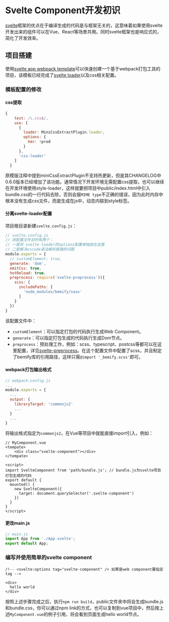 # Svelte Component开发初识

[svelte](<https://svelte.dev/>)框架的优点在于编译生成的代码是与框架无关的，这意味着如果使用svelte开发出来的组件可以在Vue、React等场景共用。同时svelte框架也是响应式的，简化了开发效率。

## 项目搭建

使用[svelte app webpack template](<https://github.com/sveltejs/template-webpack>)可以快速创建一个基于webpack打包工具的项目，该模板已经完成了[svelte loader](<https://github.com/sveltejs/svelte-loader>)以及css相关配置。

### 模板配置的修改

#### css提取

```js
{
    test: /\.css$/,
    use: [
      {
        loader: MiniCssExtractPlugin.loader,
        options: {
          hmr: !prod
        }
      },
      'css-loader'
    ]
  }
```

原模版注释中提到miniCssExtractPlugin不支持热更新，但是其CHANGELOG中0.6.0版本已经增加了该功能。通常情况下开发环境无需配置css提取，也可以继续在开发环境使用style-loader，这样就要把项目中public/index.html中引入bundle.css的一行代码去除，否则会报`MIME type`不正确的错误，因为此时内存中根本没有生成css文件，而是生成在js中，动态内联到style标签。

#### 分离svelte-loader配置

项目根目录新建`svelte.config.js`：

```js
// svelte.config.js
// 改配置文件目的有两个：
// 一是将 svelte-loader的options配置单独放在这里
// 二是解决vscode语法解析报错的问题
module.exports = {
  // customElement: true,
  generate: 'dom',
  emitCss: true,
  hotReload: true,
  preprocess: require('svelte-preprocess')({
    scss: {
      includePaths: [
        'node_modules/bemify/sass'
      ]
    }
  })
}
```

该配置文件中：

- `customElement`：可以指定打包的代码执行生成Web Component。
- `generate`：可以指定打包生成的代码执行生成Dom节点。
- `preprocess`：预处理工作，例如：scss、typescript、postcss等都可以在这里配置，详见[svelte-preprocess](<https://www.npmjs.com/package/svelte-preprocess>)。在这个配置文件中配置了scss，并且制定了bemify库的引用路径，这样只需`@import '_bemify.scss'`即可。

#### webpack打包输出格式

```js
// webpack.config.js
...
module.exports = {
  ...
  output: {
    libraryTarget: 'commonjs2'
    ...
  }
  ...
}
```

将输出格式指定为`commonjs2`，在Vue等项目中就能直接import引入，例如：

```vue
// MyComponent.vue
<tempate>
	<div class="svelte-component"></div>
</tempate>

<script>
import SvelteComponent from 'path/bundle.js'; // bundle.js为svelte项目打包生成的代码
export default {
  mounted() {
    new SvelteComponent({
      target: document.querySelector('.svelte-component')
    })
  }
}
</script>
```

#### 更改main.js

```js
// main.js
import App from './App.svelte';
export default App;
```

### 编写并使用简单的svelte component

```vue
/!-- <svelte:options tag="svelte-component" /> 如果是web component要指定tag -->

<div>
  hello world
</div>
```

按照上述步骤完成之后，执行`npm run build`，public文件夹中将会生成bundle.js和bundle.css，你可以通过npm link的方式，也可以复制到vue项目中，然后按上述`MyComponent.vue`的例子引用，将会看到页面生成hello world节点。